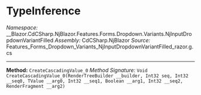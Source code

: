 # TypeInference

*Namespace:* __Blazor.CdCSharp.NjBlazor.Features.Forms.Dropdown.Variants.NjInputDropdownVariantFilled
*Assembly:* CdCSharp.NjBlazor
*Source:* Features_Forms_Dropdown_Variants_NjInputDropdownVariantFilled_razor.g.cs


---

**Method:** `CreateCascadingValue_0`
*Method Signature:* `Void CreateCascadingValue_0(RenderTreeBuilder __builder, Int32 seq, Int32 __seq0, TValue __arg0, Int32 __seq1, Boolean __arg1, Int32 __seq2, RenderFragment __arg2)`

